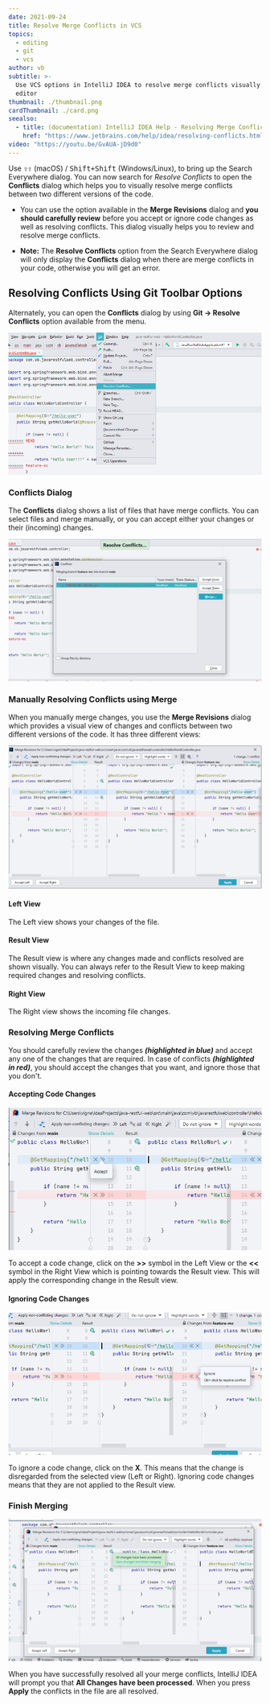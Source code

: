 ```yaml
---
date: 2021-09-24
title: Resolve Merge Conflicts in VCS
topics:
  - editing
  - git
  - vcs
author: vb
subtitle: >-
  Use VCS options in IntelliJ IDEA to resolve merge conflicts visually in the
  editor
thumbnail: ./thumbnail.png
cardThumbnail: ./card.png
seealso:
  - title: (documentation) IntelliJ IDEA Help - Resolving Merge Conflicts
    href: "https://www.jetbrains.com/help/idea/resolving-conflicts.html"
video: "https://youtu.be/GvAUA-jD9d0"
---
```


Use <kbd>⇧⇧</kbd> (macOS) / <kbd>Shift+Shift</kbd> (Windows/Linux), to bring up the Search Everywhere dialog. You can now search for _Resolve Conflicts_ to open the **Conflicts** dialog which helps you to visually resolve merge conflicts between two different versions of the code.

- You can use the option available in the **Merge Revisions** dialog and **you should carefully review** before you accept or ignore code changes as well as resolving conflicts. This dialog visually helps you to review and resolve merge conflicts.

- **Note:** The **Resolve Conflicts** option from the Search Everywhere dialog will only display the **Conflicts** dialog when there are merge conflicts in your code, otherwise you will get an error.

## Resolving Conflicts Using Git Toolbar Options

Alternately, you can open the **Conflicts** dialog by using **Git -> Resolve Conflicts** option available from the menu.

![Resolve Conflicts Using Git Toolbar](git-resolve-conflicts-toolbar.png)

### Conflicts Dialog

The **Conflicts** dialog shows a list of files that have merge conflicts. You can select files and merge manually, or
you can accept either your changes or their (incoming) changes.

![Conflicts Dialog Showing List of Conflicted Files](conflicts-dialog.png)

### Manually Resolving Conflicts using Merge

When you manually merge changes, you use the **Merge Revisions** dialog which provides a visual view of changes and
conflicts between two different versions of the code. It has three different views:

![Merge Revisions Dialog](merge-revisions-dialog.png)

#### Left View

The Left view shows your changes of the file.

#### Result View

The Result view is where any changes made and conflicts resolved are shown visually. You can always refer to the Result
View to keep making required changes and resolving conflicts.

#### Right View

The Right view shows the incoming file changes.

### Resolving Merge Conflicts

You should carefully review the changes **_(highlighted in blue)_** and accept any one of the changes that are required.
In case of conflicts **_(highlighted in red)_**, you should accept the changes that you want, and ignore those that you
don't.

#### Accepting Code Changes

![Accept Code Change](accept-change.png)

To accept a code change, click on the **>>** symbol in the Left View or the **<<** symbol in the Right View which is
pointing towards the Result view. This will apply the corresponding change in the Result view.

#### Ignoring Code Changes

![Ignore Code Change](ignore-change.png)

To ignore a code change, click on the **X**. This means that the change is disregarded from the selected view (Left or
Right). Ignoring code changes means that they are not applied to the Result view.

### Finish Merging

![Save Changes to Finish Merging](finish-merging.png)

When you have successfully resolved all your merge conflicts, IntelliJ IDEA will prompt you that **All Changes have been
processed**. When you press **Apply** the conflicts in the file are all resolved.
